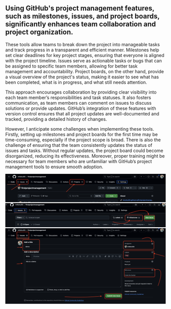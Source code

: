 ## Using GitHub's project management features, such as milestones, issues, and project boards, significantly enhances team collaboration and project organization. 

 These tools allow teams to break down the project into manageable tasks and track progress in a transparent and efficient manner. Milestones help set clear deadlines for key project stages, ensuring that everyone is aligned with the project timeline. Issues serve as actionable tasks or bugs that can be assigned to specific team members, allowing for better task management and accountability. Project boards, on the other hand, provide a visual overview of the project's status, making it easier to see what has been completed, what is in progress, and what still needs attention.

This approach encourages collaboration by providing clear visibility into each team member’s responsibilities and task statuses. It also fosters communication, as team members can comment on issues to discuss solutions or provide updates. GitHub’s integration of these features with version control ensures that all project updates are well-documented and tracked, providing a detailed history of changes.

However, I anticipate some challenges when implementing these tools. Firstly, setting up milestones and project boards for the first time may be time-consuming, especially if the project scope is broad. There is also the challenge of ensuring that the team consistently updates the status of issues and tasks. Without regular updates, the project board could become disorganized, reducing its effectiveness. Moreover, proper training might be necessary for team members who are unfamiliar with GitHub’s project management tools to ensure smooth adoption.


![Alt text](assets/1.png)
![Alt text](assets/2.png)
![Alt text](assets/3.png)




